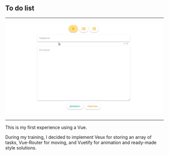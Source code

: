 ## To do list

-------------------------

![todo-list preview](https://github.com/friezpotato/Todo-List/blob/master/src/img/todo-list.gif)

-------------------------

This is my first experience using a Vue.

During my training, I decided to implement Veux for storing an array of tasks, Vue-Router for moving, and Vuetify for animation and ready-made style solutions.
